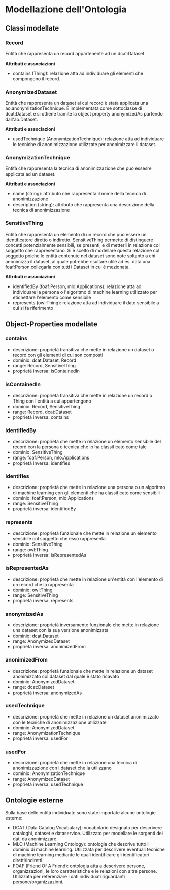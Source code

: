 # Modellazione dell'Ontologia

## Classi modellate

### Record
Entità che rappresenta un record appartenente ad un dcat:Dataset.

**Attributi e associazioni**
- contains (Thing): relazione atta ad individuare gli elementi che compongono il record.

### AnonymizedDataset
Entità che rappresenta un dataset ai cui record è stata applicata una ao:anonymizationTechnique. 
È implementata come sottoclasse di dcat:Dataset e si ottiene tramite la object property anonymizedAs partendo dall'ao:Dataset.

**Attributi e associazioni**
- usedTechnique (AnonymizationTechnique): relazione atta ad individuare le tecniche di anonimizzazione utilizzate per anonimizzare il dataset.

### AnonymizationTechnique
Entità che rappresenta la tecnica di anonimizzazione che può essesre applicata ad un dataset.

**Attributi e associazioni**
- name (string): attributo che rappresenta il nome della tecnica di anonimizzazione
- description (string): attributo che rappresenta una descrizione della tecnica di anonimizzazione

### SensitiveThing
Entità che rappresenta un elemento di un record che può essere un identificatore diretto o indiretto. SensitiveThing permette di distinguere concetti potenzialmente sensibili, se presenti, e di metterli in relazione col soggetto che rappresentano. Si è scelto di modellare questa relazione col soggetto poichè le entità contenute nel dataset sono note soltanto a chi anonimizza il dataset, al quale potrebbe risultare utile ad es. data una foaf:Person collegarla con tutti i Dataset in cui è mezionata. 

**Attributi e associazioni**
- identifiedBy (foaf:Person, mlo:Applications): relazione atta ad individuare la persona o l'algoritmo di machine learning utilizzato per etichettare l'elemento come sensibile
- represents (owl:Thing): relazione atta ad individuare il dato sensibile a cui si fa riferimento

## Object-Properties modellate

### contains
- descrizione: proprietà transitiva che mette in relazione un dataset o record con gli elementi di cui son composti
- dominio: dcat:Dataset, Record
- range: Record, SensitiveThing
- proprietà inversa: isContainedIn

### isContainedIn
- descrizione: proprietà transitiva che mette in relazione un record o Thing con l'entità a cui appartengono
- dominio: Record, SensitiveThing
- range: Record, dcat:Dataset
- proprietà inversa: contains

### identifiedBy
- descrizione: proprietà che mette in relazione un elemento sensibile del record con la persona o tecnica che lo ha classificato come tale
- dominio: SensitiveThing
- range: foaf:Person, mlo:Applications
- proprietà inversa: identifies

### identifies
- descrizione: proprietà che mette in relazione una persona o un algoritmo di machine learning con gli elementi che ha classificato come sensibili
- dominio: foaf:Person, mlo:Applications
- range: SensitiveThing
- proprietà inversa: identifiedBy

### represents
- descrizione: proprietà funzionale che mette in relazione un elemento sensibile col soggetto che esso rappresenta
- dominio: SensitiveThing
- range: owl:Thing
- proprietà inversa: isRepresentedAs

### isRepresentedAs
- descrizione: proprietà che mette in relazione un'entità con l'elemento di un record che la rappresenta
- dominio: owl:Thing
- range: SensitiveThing
- proprietà inversa: represents

### anonymizedAs
- descrizione: proprietà inversamente funzionale che mette in relazione una dataset con la sua versione anonimizzata
- dominio: dcat:Dataset
- range: AnonymizedDataset
- proprietà inversa: anonimizedFrom

### anonimizedFrom
- descrizione: proprietà funzionale che mette in relazione un dataset anonimizzato col dataset dal quale è stato ricavato
- dominio: AnonymizedDataset
- range: dcat:Dataset
- proprietà inversa: anonymizedAs

### usedTechnique
- descrizione: proprietà che mette in relazione un dataset anonimizzato con le tecniche di anonimizzazione utilizzate
- dominio: AnonymizedDataset
- range: AnonymizationTechnique
- proprietà inversa: usedFor

### usedFor
- descrizione: proprietà che mette in relazione una tecnica di anonimizzazione con i dataset che la utilizzano
- dominio: AnonymizationTechnique
- range: AnonymizedDataset
- proprietà inversa: usedTechnique

## Ontologie esterne
Sulla base delle entità individuate sono state importate alcune ontologie esterne:
- DCAT (Data Catalog Vocabulary): vocabolario designato per descrivere cataloghi, dataset e dataservice. Utilizzato per modellare le sorgenti dei dati da anonimizzare.
- MLO (Machine Learning Ontology): ontologia che descrive tutto il dominio di machine learning. Utilizzata per descrivere eventuali tecniche di machine learning mediante le quali identificare gli identificatori diretti/indiretti.
- FOAF (Friend Of A Friend): ontologia atta a descrivere persone, organizzazioni, le loro caratteristiche e le relazioni con altre persone. Utilizzata per referenziare i dati individuati riguardanti persone/organizzazioni.
